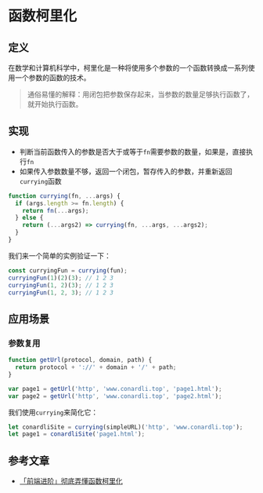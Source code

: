 # 函数柯里化

## 定义

在数学和计算机科学中，柯里化是一种将使用多个参数的一个函数转换成一系列使用一个参数的函数的技术。

> 通俗易懂的解释：用闭包把参数保存起来，当参数的数量足够执行函数了，就开始执行函数。

## 实现

- 判断当前函数传入的参数是否大于或等于`fn`需要参数的数量，如果是，直接执行`fn`
- 如果传入参数数量不够，返回一个闭包，暂存传入的参数，并重新返回`currying`函数

```js
function currying(fn, ...args) {
  if (args.length >= fn.length) {
    return fn(...args);
  } else {
    return (...args2) => currying(fn, ...args, ...args2);
  }
}
```

我们来一个简单的实例验证一下：

```js
const curryingFun = currying(fun);
curryingFun(1)(2)(3); // 1 2 3
curryingFun(1, 2)(3); // 1 2 3
curryingFun(1, 2, 3); // 1 2 3
```

## 应用场景

### 参数复用

```js
function getUrl(protocol, domain, path) {
  return protocol + '://' + domain + '/' + path;
}

var page1 = getUrl('http', 'www.conardli.top', 'page1.html');
var page2 = getUrl('http', 'www.conardli.top', 'page2.html');
```

我们使用`currying`来简化它：

```js
let conardliSite = currying(simpleURL)('http', 'www.conardli.top');
let page1 = conardliSite('page1.html');
```

## 参考文章

- [「前端进阶」彻底弄懂函数柯里化](https://juejin.cn/post/6844903882208837645)
